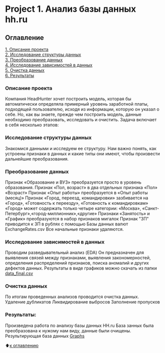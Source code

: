 # Project 1. Анализ базы данных hh.ru

## Оглавление  
[1. Описание проекта](https://github.com/shubinilya/GitHub_IDE/tree/main/Project%201.%20Анализ%20базы%20данных%20hh.ru#описание-проекта)  
[2. Исследование структуры данных](https://github.com/shubinilya/GitHub_IDE/tree/main/Project%201.%20Анализ%20базы%20данных%20hh.ru#исследование-структуры-данных)  
[3. Преобразование данных](https://github.com/shubinilya/GitHub_IDE/tree/main/Project%201.%20Анализ%20базы%20данных%20hh.ru#преобразование-данных)  
[4. Исследование зависимостей в данных](https://github.com/shubinilya/GitHub_IDE/tree/main/Project%201.%20Анализ%20базы%20данных%20hh.ru#исследование-зависимостей-в-данных)  
[5. Очистка данных](https://github.com/shubinilya/GitHub_IDE/tree/main/Project%201.%20Анализ%20базы%20данных%20hh.ru#очистка-данных)    
[6. Результаты](https://github.com/shubinilya/GitHub_IDE/tree/main/Project%201.%20Анализ%20базы%20данных%20hh.ru#результаты) 

### Описание проекта    
Компания HeadHunter хочет построить модель, которая бы автоматически определяла примерный уровень заработной платы, подходящей пользователю, исходя из информации, которую он указал о себе. Но, как вы знаете, прежде чем построить модель, данные необходимо преобразовать, исследовать и очистить. 
Задача включает в себя несколько этапов:

### Исследование структуры данных   
Знакомися данными и исследуем ее структуру. 
Нам важно понять, как устроены признаки в данных и какие типы они имеют, чтобы произвести дальнейшие преобразования.

### Преобразование данных
Признак «Образование и ВУЗ» преобразуется просто в уровень образования.
Признак «Пол, возраст» в два отдельных признака «Пол» «Возраст»
Признак «Опыт работы» преобразуется в «Опыт работы (месяц)»
Признак «Город, переезд, командировки» зазбивается на «Город», «Готовность к переезду», «Готовность к командировкам»
«Город» может содержать только четыре категории: «Москва», «Санкт-Петербург»,«город-миллионник»,«другие»
Признаки «Занятость» и «График» преобразуются в набор признаков мигалок
Признак "ЗП" приводится к ЗП в рублях с помощью Базы данных валют ExchangeRates.csv
Все начальные признаки удаляются.

### Исследование зависимостей в данных 
Проводим разведывательный анализ (EDA)
Он предназначен для выявления связей между признаками, выявления закономерностей, определения распределений признаков, поиска аномалий и других дефектов данных.
Результаты в виде графиков можно скачать из папки [data_final.csv](https://github.com/shubinilya/GitHub_IDE/blob/main/Project%201.%20Анализ%20базы%20данных%20hh.ru/Data/data_final.csv)

### Очистка данных  
По итогам проведенных анализов проводится очистка данных.
Удаление дубликатов
Ликвидирование выбросов
Заполнение пропусков

### Результаты:  
Произведена работа по анализу базы данных HH.ru
База занных была преобразована к нужому нам виду, данные были очищены.
Результирующая база данных [Graphs](https://github.com/shubinilya/GitHub_IDE/tree/main/Project%201.%20Анализ%20базы%20данных%20hh.ru/Graphs)

:arrow_up:[к оглавлению](https://github.com/shubinilya/GitHub_IDE/tree/main/Project%201.%20Анализ%20базы%20данных%20hh.ru#project-1-анализ-базы-данных-hhru)

